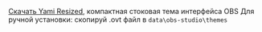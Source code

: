 [Скачать Yami Resized](https://obsproject.com/forum/resources/yami-resized.1611/), компактная стоковая тема интерфейса OBS
Для ручной установки: скопируй .ovt файл в `data\obs-studio\themes`